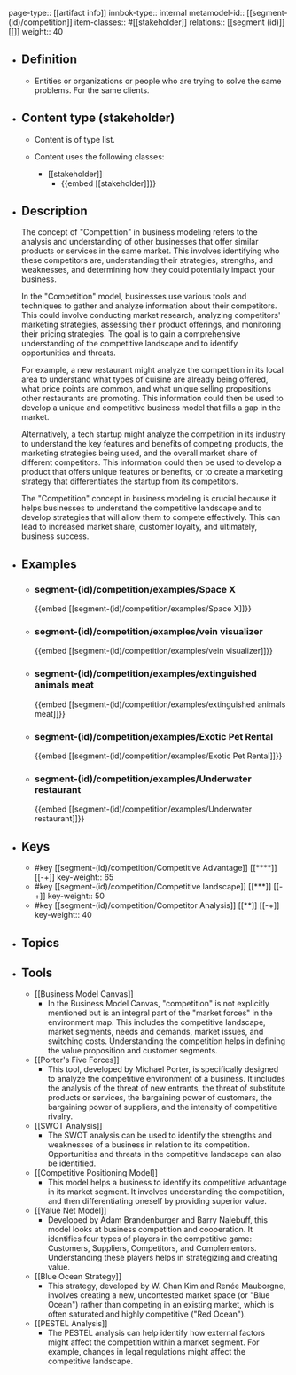 page-type:: [[artifact info]]
innbok-type:: internal
metamodel-id:: [[segment-(id)/competition]]
item-classes:: #[[stakeholder]]
relations:: [[segment (id)]] [[]]
weight:: 40

- ## Definition
  - Entities or organizations or people who are trying to solve the same problems. For the same clients.
- ## Content type (stakeholder)
  - Content is of type list.
  
  - Content uses the following classes:
    - [[stakeholder]]
      - {{embed [[stakeholder]]}}
  
- ## Description
  The concept of "Competition" in business modeling refers to the analysis and understanding of other businesses that offer similar products or services in the same market. This involves identifying who these competitors are, understanding their strategies, strengths, and weaknesses, and determining how they could potentially impact your business.
  
  In the "Competition" model, businesses use various tools and techniques to gather and analyze information about their competitors. This could involve conducting market research, analyzing competitors' marketing strategies, assessing their product offerings, and monitoring their pricing strategies. The goal is to gain a comprehensive understanding of the competitive landscape and to identify opportunities and threats.
  
  For example, a new restaurant might analyze the competition in its local area to understand what types of cuisine are already being offered, what price points are common, and what unique selling propositions other restaurants are promoting. This information could then be used to develop a unique and competitive business model that fills a gap in the market.
  
  Alternatively, a tech startup might analyze the competition in its industry to understand the key features and benefits of competing products, the marketing strategies being used, and the overall market share of different competitors. This information could then be used to develop a product that offers unique features or benefits, or to create a marketing strategy that differentiates the startup from its competitors.
  
  The "Competition" concept in business modeling is crucial because it helps businesses to understand the competitive landscape and to develop strategies that will allow them to compete effectively. This can lead to increased market share, customer loyalty, and ultimately, business success.
- ## Examples
  - ### segment-(id)/competition/examples/Space X
    {{embed [[segment-(id)/competition/examples/Space X]]}}
  - ### segment-(id)/competition/examples/vein visualizer
    {{embed [[segment-(id)/competition/examples/vein visualizer]]}}
  - ### segment-(id)/competition/examples/extinguished animals meat
    {{embed [[segment-(id)/competition/examples/extinguished animals meat]]}}
  - ### segment-(id)/competition/examples/Exotic Pet Rental
    {{embed [[segment-(id)/competition/examples/Exotic Pet Rental]]}}
  - ### segment-(id)/competition/examples/Underwater restaurant
    {{embed [[segment-(id)/competition/examples/Underwater restaurant]]}}
  
- ## Keys
  - #key [[segment-(id)/competition/Competitive Advantage]] [[****]] [[-+]]
    key-weight:: 65
  - #key [[segment-(id)/competition/Competitive landscape]] [[***]] [[-+]]
    key-weight:: 50
  - #key [[segment-(id)/competition/Competitor Analysis]] [[**]] [[-+]]
    key-weight:: 40
- ## Topics
  
- ## Tools
  - [[Business Model Canvas]]
    - In the Business Model Canvas, "competition" is not explicitly mentioned but is an integral part of the "market forces" in the environment map. This includes the competitive landscape, market segments, needs and demands, market issues, and switching costs. Understanding the competition helps in defining the value proposition and customer segments.
  - [[Porter's Five Forces]]
    - This tool, developed by Michael Porter, is specifically designed to analyze the competitive environment of a business. It includes the analysis of the threat of new entrants, the threat of substitute products or services, the bargaining power of customers, the bargaining power of suppliers, and the intensity of competitive rivalry.
  - [[SWOT Analysis]]
    - The SWOT analysis can be used to identify the strengths and weaknesses of a business in relation to its competition. Opportunities and threats in the competitive landscape can also be identified.
  - [[Competitive Positioning Model]]
    - This model helps a business to identify its competitive advantage in its market segment. It involves understanding the competition, and then differentiating oneself by providing superior value.
  - [[Value Net Model]]
    - Developed by Adam Brandenburger and Barry Nalebuff, this model looks at business competition and cooperation. It identifies four types of players in the competitive game: Customers, Suppliers, Competitors, and Complementors. Understanding these players helps in strategizing and creating value.
  - [[Blue Ocean Strategy]]
    - This strategy, developed by W. Chan Kim and Renée Mauborgne, involves creating a new, uncontested market space (or "Blue Ocean") rather than competing in an existing market, which is often saturated and highly competitive ("Red Ocean").
  - [[PESTEL Analysis]]
    - The PESTEL analysis can help identify how external factors might affect the competition within a market segment. For example, changes in legal regulations might affect the competitive landscape.


